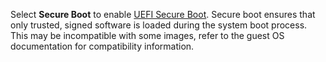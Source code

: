 Select **Secure Boot** to enable [UEFI Secure Boot](https://wiki.debian.org/SecureBoot#What_is_UEFI_Secure_Boot.3F).
  Secure boot ensures that only trusted, signed software is loaded during the system boot process.
  This may be incompatible with some images, refer to the guest OS documentation for compatibility information.
